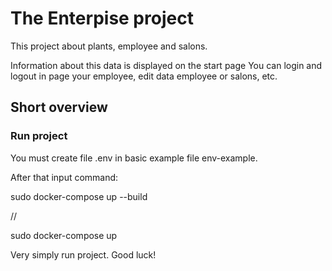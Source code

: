 # The Enterpise project

This project about plants, employee and salons.

Information about this data is displayed on the start page
You can login and logout in page your employee, edit data employee or salons, etc.

## Short overview


### Run project

You must create file .env in basic example file env-example.

After that input command:

sudo docker-compose up --build

//

sudo docker-compose up

Very simply run project. Good luck!